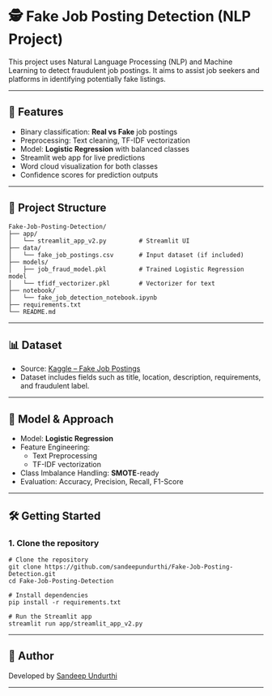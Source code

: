 # 🕵️ Fake Job Posting Detection (NLP Project)

This project uses Natural Language Processing (NLP) and Machine Learning to detect fraudulent job postings. It aims to assist job seekers and platforms in identifying potentially fake listings.

---

## 🚀 Features

- Binary classification: **Real vs Fake** job postings
- Preprocessing: Text cleaning, TF-IDF vectorization
- Model: **Logistic Regression** with balanced classes
- Streamlit web app for live predictions
- Word cloud visualization for both classes
- Confidence scores for prediction outputs

---

## 📁 Project Structure

```
Fake-Job-Posting-Detection/
├── app/
│   └── streamlit_app_v2.py         # Streamlit UI
├── data/
│   └── fake_job_postings.csv       # Input dataset (if included)
├── models/
│   ├── job_fraud_model.pkl         # Trained Logistic Regression model
│   └── tfidf_vectorizer.pkl        # Vectorizer for text
├── notebook/
│   └── fake_job_detection_notebook.ipynb
├── requirements.txt
└── README.md
```

---

## 📊 Dataset

- Source: [Kaggle – Fake Job Postings](https://www.kaggle.com/datasets/shivamb/real-or-fake-fake-jobposting-prediction)
- Dataset includes fields such as title, location, description, requirements, and fraudulent label.

---

## 🧠 Model & Approach

- Model: **Logistic Regression**
- Feature Engineering:
  - Text Preprocessing
  - TF-IDF vectorization
- Class Imbalance Handling: **SMOTE**-ready
- Evaluation: Accuracy, Precision, Recall, F1-Score

---
## 🛠️ Getting Started
### 1. Clone the repository
```
# Clone the repository
git clone https://github.com/sandeepundurthi/Fake-Job-Posting-Detection.git
cd Fake-Job-Posting-Detection

# Install dependencies
pip install -r requirements.txt

# Run the Streamlit app
streamlit run app/streamlit_app_v2.py
```
---

## 👤 Author

Developed by [Sandeep Undurthi](https://github.com/sandeepundurthi)

---
